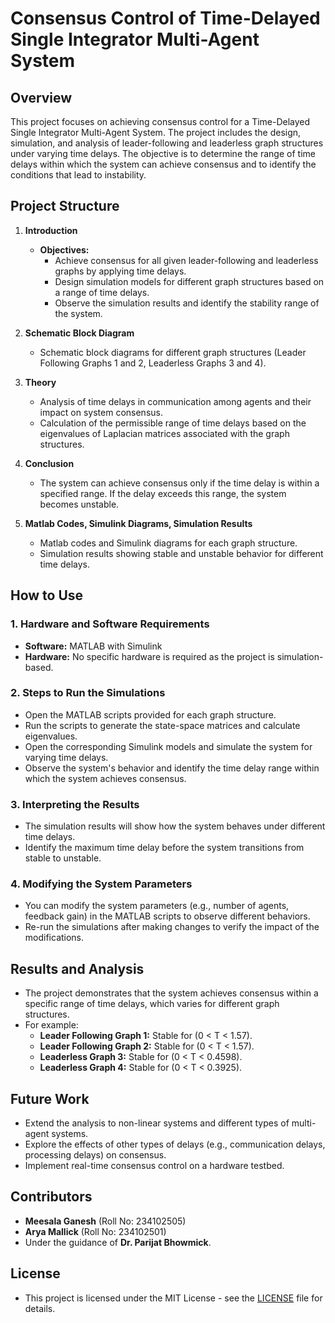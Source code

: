 # Consensus Control of Time-Delayed Single Integrator Multi-Agent System

## Overview

This project focuses on achieving consensus control for a Time-Delayed Single Integrator Multi-Agent System. The project includes the design, simulation, and analysis of leader-following and leaderless graph structures under varying time delays. The objective is to determine the range of time delays within which the system can achieve consensus and to identify the conditions that lead to instability.

## Project Structure

1. **Introduction**
   - **Objectives:** 
     - Achieve consensus for all given leader-following and leaderless graphs by applying time delays.
     - Design simulation models for different graph structures based on a range of time delays.
     - Observe the simulation results and identify the stability range of the system.

2. **Schematic Block Diagram**
   - Schematic block diagrams for different graph structures (Leader Following Graphs 1 and 2, Leaderless Graphs 3 and 4).

3. **Theory**
   - Analysis of time delays in communication among agents and their impact on system consensus.
   - Calculation of the permissible range of time delays based on the eigenvalues of Laplacian matrices associated with the graph structures.

4. **Conclusion**
   - The system can achieve consensus only if the time delay is within a specified range. If the delay exceeds this range, the system becomes unstable.

5. **Matlab Codes, Simulink Diagrams, Simulation Results**
   - Matlab codes and Simulink diagrams for each graph structure.
   - Simulation results showing stable and unstable behavior for different time delays.

## How to Use

### 1. Hardware and Software Requirements
   - **Software:** MATLAB with Simulink
   - **Hardware:** No specific hardware is required as the project is simulation-based.

### 2. Steps to Run the Simulations
   - Open the MATLAB scripts provided for each graph structure.
   - Run the scripts to generate the state-space matrices and calculate eigenvalues.
   - Open the corresponding Simulink models and simulate the system for varying time delays.
   - Observe the system's behavior and identify the time delay range within which the system achieves consensus.

### 3. Interpreting the Results
   - The simulation results will show how the system behaves under different time delays.
   - Identify the maximum time delay before the system transitions from stable to unstable.

### 4. Modifying the System Parameters
   - You can modify the system parameters (e.g., number of agents, feedback gain) in the MATLAB scripts to observe different behaviors.
   - Re-run the simulations after making changes to verify the impact of the modifications.

## Results and Analysis
   - The project demonstrates that the system achieves consensus within a specific range of time delays, which varies for different graph structures.
   - For example:
     - **Leader Following Graph 1:** Stable for \(0 < T < 1.57\).
     - **Leader Following Graph 2:** Stable for \(0 < T < 1.57\).
     - **Leaderless Graph 3:** Stable for \(0 < T < 0.4598\).
     - **Leaderless Graph 4:** Stable for \(0 < T < 0.3925\).

## Future Work
   - Extend the analysis to non-linear systems and different types of multi-agent systems.
   - Explore the effects of other types of delays (e.g., communication delays, processing delays) on consensus.
   - Implement real-time consensus control on a hardware testbed.

## Contributors
   - **Meesala Ganesh** (Roll No: 234102505)
   - **Arya Mallick** (Roll No: 234102501)
   - Under the guidance of **Dr. Parijat Bhowmick**.

## License
   - This project is licensed under the MIT License - see the [LICENSE](LICENSE) file for details.

